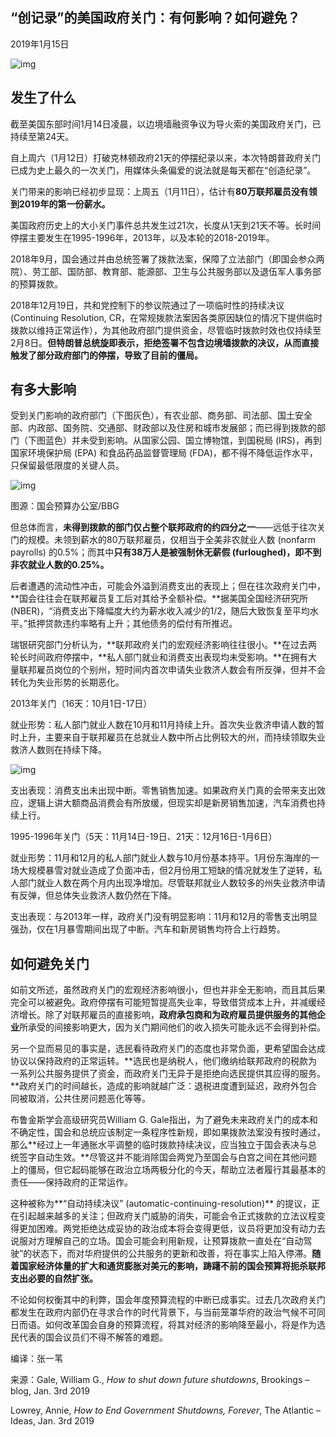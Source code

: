 ## “创记录”的美国政府关门：有何影响？如何避免？

2019年1月15日

![img](http://wisburg.com/wp-content/uploads/2019/01/1280x720_80117C00-KVFQR.jpg)

## 发生了什么

截至美国东部时间1月14日凌晨，以边境墙融资争议为导火索的美国政府关门，已持续至第24天。

自上周六（1月12日）打破克林顿政府21天的停摆纪录以来，本次特朗普政府关门已成为史上最久的一次关门，用媒体头条偏爱的说法就是每天都在“创造纪录”。

关门带来的影响已经初步显现：上周五（1月11日），估计有**80万联邦雇员没有领到2019年的第一份薪水。**

美国政府历史上的大小关门事件总共发生过21次，长度从1天到21天不等。长时间停摆主要发生在1995-1996年，2013年，以及本轮的2018-2019年。

2018年9月，国会通过并由总统签署了拨款法案，保障了立法部门（即国会参众两院）、劳工部、国防部、教育部、能源部、卫生与公共服务部以及退伍军人事务部的预算拨款。

2018年12月19日，共和党控制下的参议院通过了一项临时性的持续决议 (Continuing Resolution, CR，在常规拨款法案因各类原因缺位的情况下提供临时拨款以维持正常运作），为其他政府部门提供资金，尽管临时拨款时效也仅持续至2月8日。**但特朗普总统旋即表示，拒绝签署不包含边境墙拨款的决议，从而直接触发了部分政府部门的停摆，导致了目前的僵局。**

## 有多大影响

受到关门影响的政府部门（下图灰色），有农业部、商务部、司法部、国土安全部、内政部、国务院、交通部、财政部以及住房和城市发展部；而已得到拨款的部门（下图蓝色）并未受到影响。从国家公园、国立博物馆，到国税局 (IRS)，再到国家环境保护局 (EPA) 和食品药品监督管理局 (FDA)，都不得不降低运作水平，只保留最低限度的关键人员。

![img](https://rocks.wisburg.com/9b101428-a1c6-470c-979f-70e7e3483626)

图源：国会预算办公室/BBG

但总体而言，**未得到拨款的部门仅占整个联邦政府的约四分之一**——远低于往次关门的规模。未领到薪水的80万联邦雇员，仅相当于全美非农就业人数 (nonfarm payrolls) 的0.5%；而其中**只有38万人是被强制休无薪假 (furloughed)，即不到非农就业人数的0.25%。**

后者遭遇的流动性冲击，可能会外溢到消费支出的表现上；但在往次政府关门中，**国会往往会在联邦雇员复工后对其给予全额补偿。**据美国全国经济研究所 (NBER)，“消费支出下降幅度大约为薪水收入减少的1/2，随后大致恢复至平均水平。”抵押贷款违约率略有上升；其他债务的偿付有所推迟。

瑞银研究部门分析认为，**联邦政府关门的宏观经济影响往往很小。**在过去两轮长时间政府停摆中，**私人部门就业和消费支出表现均未受影响。**在拥有大量联邦雇员岗位的个别州，短时间内首次申请失业救济人数会有所反弹，但并不会转化为失业形势的长期恶化。

2013年关门（16天：10月1日-17日）

就业形势：私人部门就业人数在10月和11月持续上升。首次失业救济申请人数的暂时上升，主要来自于联邦雇员在总就业人数中所占比例较大的州，而持续领取失业救济人数则在持续下降。

![img](https://rocks.wisburg.com/c5cc53d9-d1cc-4472-a932-0ba4014ee3be)

支出表现：消费支出未出现中断。零售销售加速。如果政府关门真的会带来支出效应，逻辑上讲大额商品消费会有所放缓，但现实却是新房销售加速，汽车消费也持续上行。

1995-1996年关门（5天：11月14日-19日、21天：12月16日-1月6日）

就业形势：11月和12月的私人部门就业人数与10月份基本持平。1月份东海岸的一场大规模暴雪对就业造成了负面冲击，但2月份用工短缺的情况就发生了逆转，私人部门就业人数在两个月内出现净增加。尽管联邦就业人数较多的州失业救济申请有反弹，但总体失业救济人数仍然在下降。

支出表现：与2013年一样，政府关门没有明显影响：11月和12月的零售支出明显强劲，仅在1月暴雪期间出现了中断。汽车和新房销售均符合上行趋势。

## 如何避免关门

如前文所述，虽然政府关门的宏观经济影响很小，但也并非全无影响，而且其后果完全可以被避免。政府停摆有可能短暂提高失业率，导致借贷成本上升，并减缓经济增长。除了对联邦雇员的直接影响，**政府承包商和为政府雇员提供服务的其他企业**所承受的间接影响更大，因为关门期间他们的收入损失可能永远不会得到补偿。

另一个显而易见的事实是，选民看待政府关门的态度也非常负面，更希望国会达成协议以保持政府的正常运转。**选民也是纳税人，他们缴纳给联邦政府的税款为一系列公共服务提供了资金，而政府关门无异于是拒绝向选民提供其应得的服务。**政府关门的时间越长，造成的影响就越广泛：退税进度遭到延迟，政府外包合同被取消，公共住房问题恶化等等。

布鲁金斯学会高级研究员William G. Gale指出，为了避免未来政府关门的成本和不确定性，国会和总统应该制定一条程序性新规，即如果拨款法案没有按时通过，那么**经过上一年通胀水平调整的临时拨款持续决议，应当独立于国会表决与总统签字自动生效。**尽管这并不能消除国会两党乃至国会与白宫之间在其他问题上的僵局，但它起码能够在政治立场两极分化的今天，帮助立法者履行其最基本的责任——保持政府的正常运作。

这种被称为**“自动持续决议” (automatic-continuing-resolution)** 的提议，正在引起越来越多的关注；但政府关门威胁的消失，可能会令正式拨款的立法议程变得更加困难。两党拒绝达成妥协的政治成本将会变得更低，议员将更加没有动力去说服对方理解自己的立场。国会可能会利用新规，让预算拨款一直处在“自动驾驶”的状态下，而对华府提供的公共服务的更新和改善，将在事实上陷入停滞。**随着国家经济体量的扩大和通货膨胀对美元的影响，踌躇不前的国会预算将扼杀联邦支出必要的自然扩张。**

不论如何权衡其中的利弊，国会年度预算流程的中断已成事实。过去几次政府关门都发生在政府内部仍在寻求合作的时代背景下，与当前笼罩华府的政治气候不可同日而语。如何改革国会自身的预算流程，将其对经济的影响降至最小，将是作为选民代表的国会议员们不得不解答的难题。

编译：张一苇

来源：Gale, William G., *How to shut down future shutdowns*, Brookings – blog, Jan. 3rd 2019

Lowrey, Annie, *How to End Government Shutdowns, Forever*, The Atlantic – Ideas, Jan. 3rd 2019